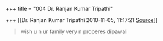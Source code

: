+++
title = "004 Dr. Ranjan Kumar Tripathi"

+++
[[Dr. Ranjan Kumar Tripathi	2010-11-05, 11:17:21 [Source](https://groups.google.com/g/bvparishat/c/-i-NvuVHJU4)]]



  
  

> wish u n ur family very n properes dipawali  

  

